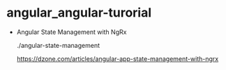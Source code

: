 # angular_angular-turorial

- Angular State Management with NgRx

  ./angular-state-management
 
  https://dzone.com/articles/angular-app-state-management-with-ngrx
